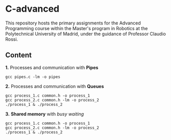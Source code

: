 # C-advanced
This repository hosts the primary assignments for the Advanced Programming course within the Master's program in Robotics at the Polytechnical University of Madrid, under the guidance of Professor Claudio Rossi.

## Content

**1.** Processes and communication with **Pipes**
```
gcc pipes.c -lm -o pipes
```
**2.** Processes and communication with **Queues**
```
gcc process_1.c common.h -o process_1
gcc process_2.c common.h -lm -o process_2
./process_1 & ./process_2
```
**3.** **Shared memory** with *busy waiting*
```
gcc process_1.c common.h -o process_1
gcc process_2.c common.h -lm -o process_2
./process_1 & ./process_2
```